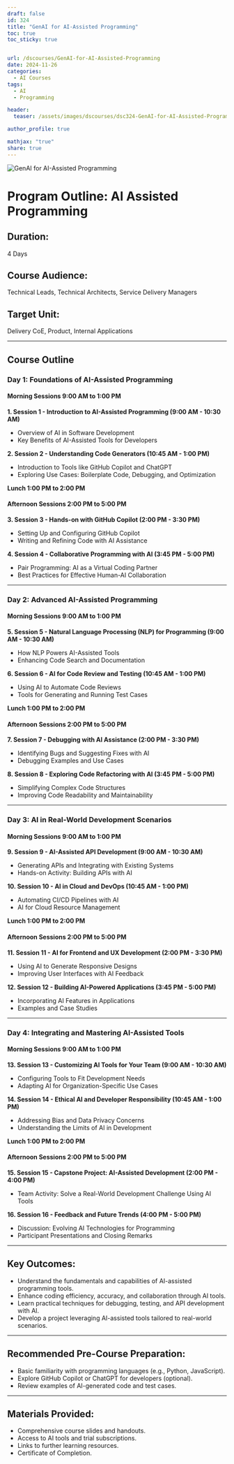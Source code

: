 ```yaml
---
draft: false
id: 324    
title: "GenAI for AI-Assisted Programming"
toc: true
toc_sticky: true


url: /dscourses/GenAI-for-AI-Assisted-Programming
date: 2024-11-26
categories:
  - AI Courses
tags: 
  - AI
  - Programming

header:
  teaser: /assets/images/dscourses/dsc324-GenAI-for-AI-Assisted-Programming.jpg

author_profile: true

mathjax: "true"
share: true
---
```


![GenAI for AI-Assisted Programming](/assets/images/dscourses/dsc324-GenAI-for-AI-Assisted-Programming.jpg)

# Program Outline: AI Assisted Programming  

## Duration:  
4 Days  

## Course Audience:  
Technical Leads, Technical Architects, Service Delivery Managers  

## Target Unit:  
Delivery CoE, Product, Internal Applications  

---

## Course Outline  

### Day 1: Foundations of AI-Assisted Programming  

#### Morning Sessions 9:00 AM to 1:00 PM  

**1. Session 1 - Introduction to AI-Assisted Programming (9:00 AM - 10:30 AM)**  
- Overview of AI in Software Development  
- Key Benefits of AI-Assisted Tools for Developers  

**2. Session 2 - Understanding Code Generators (10:45 AM - 1:00 PM)**  
- Introduction to Tools like GitHub Copilot and ChatGPT  
- Exploring Use Cases: Boilerplate Code, Debugging, and Optimization  

**Lunch 1:00 PM to 2:00 PM**  

#### Afternoon Sessions 2:00 PM to 5:00 PM  

**3. Session 3 - Hands-on with GitHub Copilot (2:00 PM - 3:30 PM)**  
- Setting Up and Configuring GitHub Copilot  
- Writing and Refining Code with AI Assistance  

**4. Session 4 - Collaborative Programming with AI (3:45 PM - 5:00 PM)**  
- Pair Programming: AI as a Virtual Coding Partner  
- Best Practices for Effective Human-AI Collaboration  

---

### Day 2: Advanced AI-Assisted Programming  

#### Morning Sessions 9:00 AM to 1:00 PM  

**5. Session 5 - Natural Language Processing (NLP) for Programming (9:00 AM - 10:30 AM)**  
- How NLP Powers AI-Assisted Tools  
- Enhancing Code Search and Documentation  

**6. Session 6 - AI for Code Review and Testing (10:45 AM - 1:00 PM)**  
- Using AI to Automate Code Reviews  
- Tools for Generating and Running Test Cases  

**Lunch 1:00 PM to 2:00 PM**  

#### Afternoon Sessions 2:00 PM to 5:00 PM  

**7. Session 7 - Debugging with AI Assistance (2:00 PM - 3:30 PM)**  
- Identifying Bugs and Suggesting Fixes with AI  
- Debugging Examples and Use Cases  

**8. Session 8 - Exploring Code Refactoring with AI (3:45 PM - 5:00 PM)**  
- Simplifying Complex Code Structures  
- Improving Code Readability and Maintainability  

---

### Day 3: AI in Real-World Development Scenarios  

#### Morning Sessions 9:00 AM to 1:00 PM  

**9. Session 9 - AI-Assisted API Development (9:00 AM - 10:30 AM)**  
- Generating APIs and Integrating with Existing Systems  
- Hands-on Activity: Building APIs with AI  

**10. Session 10 - AI in Cloud and DevOps (10:45 AM - 1:00 PM)**  
- Automating CI/CD Pipelines with AI  
- AI for Cloud Resource Management  

**Lunch 1:00 PM to 2:00 PM**  

#### Afternoon Sessions 2:00 PM to 5:00 PM  

**11. Session 11 - AI for Frontend and UX Development (2:00 PM - 3:30 PM)**  
- Using AI to Generate Responsive Designs  
- Improving User Interfaces with AI Feedback  

**12. Session 12 - Building AI-Powered Applications (3:45 PM - 5:00 PM)**  
- Incorporating AI Features in Applications  
- Examples and Case Studies  

---

### Day 4: Integrating and Mastering AI-Assisted Tools  

#### Morning Sessions 9:00 AM to 1:00 PM  

**13. Session 13 - Customizing AI Tools for Your Team (9:00 AM - 10:30 AM)**  
- Configuring Tools to Fit Development Needs  
- Adapting AI for Organization-Specific Use Cases  

**14. Session 14 - Ethical AI and Developer Responsibility (10:45 AM - 1:00 PM)**  
- Addressing Bias and Data Privacy Concerns  
- Understanding the Limits of AI in Development  

**Lunch 1:00 PM to 2:00 PM**  

#### Afternoon Sessions 2:00 PM to 5:00 PM  

**15. Session 15 - Capstone Project: AI-Assisted Development (2:00 PM - 4:00 PM)**  
- Team Activity: Solve a Real-World Development Challenge Using AI Tools  

**16. Session 16 - Feedback and Future Trends (4:00 PM - 5:00 PM)**  
- Discussion: Evolving AI Technologies for Programming  
- Participant Presentations and Closing Remarks  

---

## **Key Outcomes:**  
- Understand the fundamentals and capabilities of AI-assisted programming tools.  
- Enhance coding efficiency, accuracy, and collaboration through AI tools.  
- Learn practical techniques for debugging, testing, and API development with AI.  
- Develop a project leveraging AI-assisted tools tailored to real-world scenarios.  

---

## **Recommended Pre-Course Preparation:**  
- Basic familiarity with programming languages (e.g., Python, JavaScript).  
- Explore GitHub Copilot or ChatGPT for developers (optional).  
- Review examples of AI-generated code and test cases.  

---

## **Materials Provided:**  
- Comprehensive course slides and handouts.  
- Access to AI tools and trial subscriptions.  
- Links to further learning resources.  
- Certificate of Completion.  